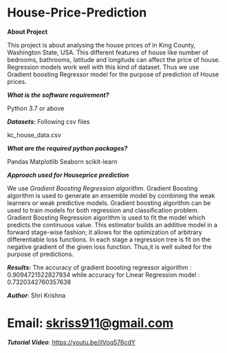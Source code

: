 # House-Price-Prediction
**About Project**

This project is about analysing the house prices of in King County, Washington State, USA. This different features of house like number of bedrooms, bathrooms, latitude and longitude can affect the price of house. Regression models work well with this kind of dataset. Thus we use Gradient boosting Regressor model for the purpose of prediction of House prices.


***What is the software requirement?***

Python 3.7 or above

***Datasets:*** Following csv files

kc_house_data.csv


***What are the required python packages?***

Pandas
Matplotlib
Seaborn
scikit-learn


***Approach used for Houseprice prediction***

We use *Gradient Boosting Regression algorithm*.
Gradient Boosting algorithm is used to generate an ensemble model by combining the weak learners or weak predictive models. Gradient boosting algorithm can be used to train models for both regression and classification problem. Gradient Boosting Regression algorithm is used to fit the model which predicts the continuous value.
This estimator builds an additive model in a forward stage-wise fashion; it allows for the optimization of arbitrary differentiable loss functions. In each stage a regression tree is fit on the negative gradient of the given loss function.
Thus,it is well suited for the purpose of predictions.


***Results:***
The accuracy of gradient boosting regressor algorithm : 0.9094721522827934 
while accuracy for Linear Regression model : 0.7320342760357638


***Author***:
Shri Krishna

# Email: skriss911@gmail.com


***Tutorial Video***:
https://youtu.be/ilVoq576cdY


